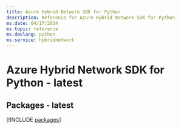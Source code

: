 ```yaml
---
title: Azure Hybrid Network SDK for Python
description: Reference for Azure Hybrid Network SDK for Python
ms.date: 04/17/2024
ms.topic: reference
ms.devlang: python
ms.service: hybridnetwork
---
```

# Azure Hybrid Network SDK for Python - latest
## Packages - latest
[!INCLUDE [packages](hybrid-network-index.md)]